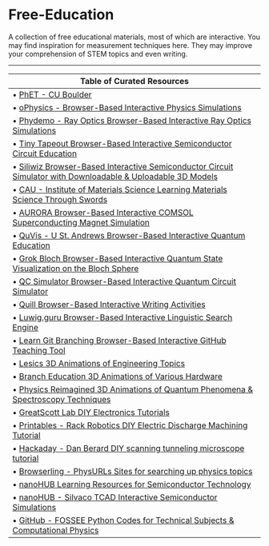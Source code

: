 # Free-Education



A collection of free educational materials, most of which are interactive. You may find inspiration for measurement techniques here. They may improve your comprehension of STEM topics and even writing.
_____________________________________________________________________________________________________________________________________________________________________________

| Table of Curated Resources |
|--------------------------|
| • [PhET - CU Boulder](https://phet.colorado.edu/en/simulations/browse) | Browser-Based Interactive STEM Simulations |
| • [oPhysics - Browser-Based Interactive Physics Simulations](https://ophysics.com/w12.html) |
| • [Phydemo - Ray Optics Browser-Based Interactive Ray Optics Simulations](https://phydemo.app/ray-optics) |
| • [Tiny Tapeout Browser-Based Interactive Semiconductor Circuit Education](https://tinytapeout.com/siliwiz/introduction) |
| • [Siliwiz Browser-Based Interactive Semiconductor Circuit Simulator with Downloadable & Uploadable 3D Models](https://siliwiz.pages.dev) |
| • [CAU - Institute of Materials Science Learning Materials Science Through Swords](https://www.tf.uni-kiel.de/matwis/amat/iss/index.html) |
| • [AURORA Browser-Based Interactive COMSOL Superconducting Magnet Simulation](https://aurora.epfl.ch/app-lib) |
| • [QuVis - U St. Andrews Browser-Based Interactive Quantum Education](https://www.st-andrews.ac.uk/physics/quvis) |
| • [Grok Bloch Browser-Based Interactive Quantum State Visualization on the Bloch Sphere](https://javafxpert.github.io/grok-bloch) |
| • [QC Simulator Browser-Based Interactive Quantum Circuit Simulator](https://qcsimulator.github.io) |
| • [Quill Browser-Based Interactive Writing Activities](https://www.quill.org) |
| • [Luwig.guru Browser-Based Interactive Linguistic Search Engine](https://ludwig.guru) |
| • [Learn Git Branching Browser-Based Interactive GitHub Teaching Tool](https://learngitbranching.js.org) |
| • [Lesics 3D Animations of Engineering Topics](https://www.youtube.com/@Lesics/playlists) |
| • [Branch Education 3D Animations of Various Hardware](https://www.youtube.com/@BranchEducation/playlists) |
| • [Physics Reimagined 3D Animations of Quantum Phenomena & Spectroscopy Techniques](https://toutestquantique.fr/en) |
| • [GreatScott Lab DIY Electronics Tutorials](https://www.instructables.com/member/GreatScottLab/instructables) |
| • [Printables - Rack Robotics DIY Electric Discharge Machining Tutorial](https://www.printables.com/model/411400-ender-3-to-edm-machine-conversion) |
| • [Hackaday - Dan Berard DIY scanning tunneling microscope tutorial](https://hackaday.io/project/4986-scanning-tunneling-microscope) |
| • [Browserling - PhysURLs Sites for searching up physics topics](https://physurls.com) |
| • [nanoHUB Learning Resources for Semiconductor Technology](https://nanohub.org/groups/semiconductoreducation) |
| • [nanoHUB - Silvaco TCAD Interactive Semiconductor Simulations](https://nanohub.org/resources/silvacotcad) |
| • [GitHub - FOSSEE Python Codes for Technical Subjects & Computational Physics](https://github.com/FOSSEE/Python-Textbook-Companions) |
